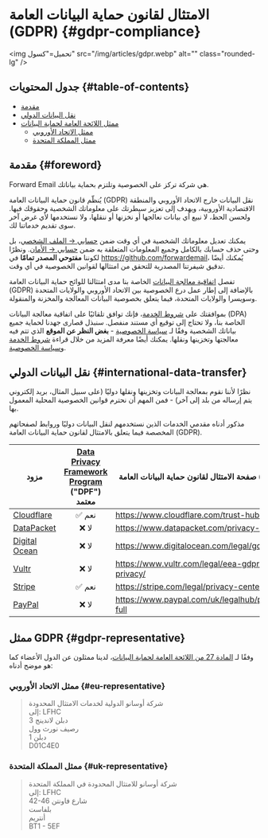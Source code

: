 # الامتثال لقانون حماية البيانات العامة (GDPR) {#gdpr-compliance}

<img تحميل="كسول" src="/img/articles/gdpr.webp" alt="" class="rounded-lg" />

## جدول المحتويات {#table-of-contents}

* [مقدمة](#foreword)
* [نقل البيانات الدولي](#international-data-transfer)
* [ممثل اللائحة العامة لحماية البيانات](#gdpr-representative)
  * [ممثل الاتحاد الأوروبي](#eu-representative)
  * [ممثل المملكة المتحدة](#uk-representative)

## مقدمة {#foreword}

Forward Email هي شركة تركز على الخصوصية وتلتزم بحماية بياناتك.

يُنظّم قانون حماية البيانات العامة (GDPR) نقل البيانات خارج الاتحاد الأوروبي والمنطقة الاقتصادية الأوروبية، ويهدف إلى تعزيز سيطرتك على معلوماتك الشخصية وحقوقك فيها. ولحسن الحظ، لا نبيع أي بيانات نعالجها أو نخزنها أو ننقلها، ولا نستخدمها لأي غرض آخر سوى تقديم خدماتنا لك.

يمكنك تعديل معلوماتك الشخصية في أي وقت ضمن [حسابي → الملف الشخصي](/my-account/profile)، بل وحتى حذف حسابك بالكامل وجميع المعلومات المتعلقة به ضمن [حسابي → الأمان](/my-account/security). ونظرًا لكوننا **مفتوحي المصدر تمامًا** في <https://github.com/forwardemail>، يُمكنك أيضًا تدقيق شيفرتنا المصدرية للتحقق من امتثالها لقوانين الخصوصية في أي وقت.

تفصل [اتفاقية معالجة البيانات](/dpa) الخاصة بنا مدى امتثالنا للوائح حماية البيانات العامة (GDPR) بالإضافة إلى إطار عمل درع الخصوصية بين الاتحاد الأوروبي والولايات المتحدة وسويسرا والولايات المتحدة، فيما يتعلق بخصوصية البيانات المعالجة والمخزنة والمنقولة.

بموافقتك على [شروط الخدمة](/terms)، فإنك توافق تلقائيًا على اتفاقية معالجة البيانات (DPA) الخاصة بنا، ولا تحتاج إلى توقيع أي مستند منفصل. سنبذل قصارى جهدنا لحماية جميع بياناتك الشخصية وفقًا لـ [سياسة الخصوصية](/privacy) - **بغض النظر عن الموقع** الذي تتم فيه معالجتها وتخزينها ونقلها. يمكنك أيضًا معرفة المزيد من خلال قراءة [شروط الخدمة](/terms) و[سياسة الخصوصية](/privacy).

## نقل البيانات الدولي {#international-data-transfer}

نظرًا لأننا نقوم بمعالجة البيانات وتخزينها ونقلها دوليًا (على سبيل المثال، بريد إلكتروني يتم إرساله من بلد إلى آخر) - فمن المهم أن نحترم قوانين الخصوصية المحلية المعمول بها.

مذكور أدناه مقدمي الخدمات الذين نستخدمهم لنقل البيانات دوليًا وروابط لصفحاتهم المخصصة فيما يتعلق بالامتثال لقانون حماية البيانات العامة (GDPR).

| مزود | [Data Privacy Framework Program](https://www.dataprivacyframework.gov/) ("DPF") معتمد | صفحة الامتثال لقانون حماية البيانات العامة (GDPR) |
| ----------------------------------------- | :---------------------------------------------------------------------------------------: | ------------------------------------------------- |
| [Cloudflare](https://cloudflare.com) | :white_check_mark: نعم | <https://www.cloudflare.com/trust-hub/gdpr/> |
| [DataPacket](https://www.datapacket.com/) | :x: لا | <https://www.datapacket.com/privacy-policy> |
| [Digital Ocean](https://digitalocean.com) | :x: لا | <https://www.digitalocean.com/legal/gdpr> |
| [Vultr](https://www.vultr.com) | :x: لا | <https://www.vultr.com/legal/eea-gdpr-privacy/> |
| [Stripe](https://stripe.com/) | :white_check_mark: نعم | <https://stripe.com/legal/privacy-center> |
| [PayPal](https://www.paypal.com/us/home) | :x: لا | <https://www.paypal.com/uk/legalhub/privacy-full> |

## ممثل GDPR {#gdpr-representative}

وفقًا لـ [المادة 27 من اللائحة العامة لحماية البيانات](https://gdpr-info.eu/art-27-gdpr/)، لدينا ممثلون عن الدول الأعضاء كما هو موضح أدناه:

### ممثل الاتحاد الأوروبي {#eu-representative}

<blockquote class="notranslate">شركة أوسانو الدولية لخدمات الامتثال المحدودة<br />إلى: LFHC<br />3 دبلن لاندينج<br />رصيف نورث وول<br />دبلن 1<br />D01C4E0</blockquote>

### ممثل المملكة المتحدة {#uk-representative}

<blockquote class="notranslate">شركة أوسانو للامتثال المحدودة في المملكة المتحدة<br />إلى: LFHC<br />42-46 شارع فاونتن<br />بلفاست<br />أنتريم<br />BT1 - 5EF</blockquote>